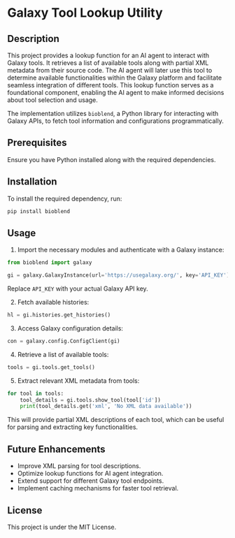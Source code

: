 # Galaxy Tool Lookup Utility

## Description
This project provides a lookup function for an AI agent to interact with Galaxy tools. It retrieves a list of available tools along with partial XML metadata from their source code. The AI agent will later use this tool to determine available functionalities within the Galaxy platform and facilitate seamless integration of different tools. This lookup function serves as a foundational component, enabling the AI agent to make informed decisions about tool selection and usage.

The implementation utilizes `bioblend`, a Python library for interacting with Galaxy APIs, to fetch tool information and configurations programmatically.

## Prerequisites
Ensure you have Python installed along with the required dependencies.

## Installation
To install the required dependency, run:
```bash
pip install bioblend
```

## Usage
1. Import the necessary modules and authenticate with a Galaxy instance:
```python
from bioblend import galaxy

gi = galaxy.GalaxyInstance(url='https://usegalaxy.org/', key='API_KEY')
```
Replace `API_KEY` with your actual Galaxy API key.

2. Fetch available histories:
```python
hl = gi.histories.get_histories()
```

3. Access Galaxy configuration details:
```python
con = galaxy.config.ConfigClient(gi)
```

4. Retrieve a list of available tools:
```python
tools = gi.tools.get_tools()
```

5. Extract relevant XML metadata from tools:
```python
for tool in tools:
    tool_details = gi.tools.show_tool(tool['id'])
    print(tool_details.get('xml', 'No XML data available'))
```
This will provide partial XML descriptions of each tool, which can be useful for parsing and extracting key functionalities.

## Future Enhancements
- Improve XML parsing for tool descriptions.
- Optimize lookup functions for AI agent integration.
- Extend support for different Galaxy tool endpoints.
- Implement caching mechanisms for faster tool retrieval.

## License
This project is under the MIT License.

